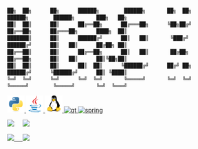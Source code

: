 

```[Greeting.txt]
██╗  ██╗      ██╗      ██████╗        ██████╗       ██╗  ██╗      ██████╗        ██████╗       ███╗   ██╗
██║  ██║      ██║      ██╔══██╗      ██╔═══██╗      ╚██╗██╔╝      ██╔══██╗      ██╔═══██╗      ████╗  ██║
███████║      ██║      ██████╔╝      ██║   ██║       ╚███╔╝       ██████╔╝      ██║   ██║      ██╔██╗ ██║
██╔══██║      ██║      ██╔══██╗      ██║   ██║       ██╔██╗       ██╔══██╗      ██║   ██║      ██║╚██╗██║
██║  ██║      ██║      ██║  ██║      ╚██████╔╝      ██╔╝ ██╗      ██████╔╝      ╚██████╔╝      ██║ ╚████║
╚═╝  ╚═╝      ╚═╝      ╚═╝  ╚═╝       ╚═════╝       ╚═╝  ╚═╝      ╚═════╝        ╚═════╝       ╚═╝  ╚═══╝
```
<p align=left> <a href="https://www.java.com" target="_blank" rel="noreferrer">
<img src="https://raw.githubusercontent.com/devicons/devicon/master/icons/python/python-original.svg" alt="python" width="40" height="40"/> </a> <a href="https://www.qt.io/" target="_blank" rel="noreferrer">
<img src="https://raw.githubusercontent.com/devicons/devicon/master/icons/java/java-original.svg" alt="java" width="40" height="40"/> </a> <a href="https://www.linux.org/" target="_blank" rel="noreferrer">
<img src="https://raw.githubusercontent.com/devicons/devicon/master/icons/linux/linux-original.svg" alt="linux" width="40" height="40"/> </a> <a href="https://www.python.org" target="_blank" rel="noreferrer"> 
<img src="https://upload.wikimedia.org/wikipedia/commons/0/0b/Qt_logo_2016.svg" alt="qt" width="40" height="40"/> </a> <a href="https://spring.io/" target="_blank" rel="noreferrer"> 
<img src="https://www.vectorlogo.zone/logos/springio/springio-icon.svg" alt="spring" width="40" height="40"/> </a> </p>


<div class='container'>
<img style="height: auto; width: 45%;" class="img" src="https://github-readme-stats.vercel.app/api?username=SkyBorn888&show_icons=true&theme=chartreuse-dark&count_private=true" />
&nbsp;
&nbsp;
<img style="height: auto; width: 40%;" class="img" src="https://github-readme-stats.vercel.app/api/top-langs/?username=SkyBorn888&theme=chartreuse-dark&langs_count=8&layout=compact" />
</div>

<div class='container'>
  
<a href="https://github.com/SkyBorn888/Quick-Copy"><img style="height: auto; width: 45%;" class="img"  src="https://github-readme-stats.vercel.app/api/pin/?username=SkyBorn888&repo=Quick-Copy&theme=chartreuse-dark" link= />
&nbsp;
&nbsp;
<a href="https://github.com/SkyBorn888/Pydo"><img style="height: auto; width: 45%;" class="img" src="https://github-readme-stats.vercel.app/api/pin/?username=SkyBorn888&repo=Pydo&theme=chartreuse-dark" />
</div>
